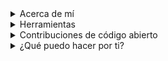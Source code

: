 <details>
<summary>Acerca de mí</summary>

- **Formación Académica:**  
  Soy estudiante de Ingeniería en Informática, cursando el quinto semestre en la institución INACAP, ubicada en Santiago, Chile.  

- **Intereses Profesionales:**  
  - Desarrollo de páginas web.  
  - Mantenimiento de sitios web.  
  - Creación de aplicaciones móviles.  

- **Pasatiempos y Hobbies:**    
  - Cultivar vegetales y frutas en mi huerta.  
  - Cocinar y explorar nuevas recetas.  
  - Practicar deporte para mantenerme activa.  

</details>


<details>
<summary>Herramientas</summary>
<div>
  <p style="display: inline-block;" align="center">
    <kbd>
      <kbd>Programming Languages</kbd>
      <br>
      <br>
      <img width="30px" src="https://www.sommelierdecafe.com/wp-content/uploads/2009/06/java-logo1-1.png" alt="java" title="Java" /> 
      <img width="30px" src="https://cdn.jsdelivr.net/gh/devicons/devicon/icons/javascript/javascript-original.svg" alt="js" title="Javascript"/> 
      <img width="30px" src="https://cdn.jsdelivr.net/gh/devicons/devicon/icons/python/python-original.svg" alt="py" title="Python"/> 
    </kbd>
    <kbd>
      <kbd>Back-end</kbd>
      <br>
      <br>
      <img width="30px" src="https://cdn.jsdelivr.net/gh/devicons/devicon/icons/nodejs/nodejs-original.svg" alt="nodejs" title="Node.js"/>
      <img width="30px" src="https://www.vhv.rs/dpng/d/208-2081416_django-development-png-transparent-django-logo-png-download.png" alt="django" title="Django"/>
    </kbd>
     <kbd>
      <kbd>Mobile</kbd>
      <br>
      <br>
      <img width="30px" src="https://upload.wikimedia.org/wikipedia/commons/thumb/c/c1/Android_Studio_icon_%282023%29.svg/375px-Android_Studio_icon_%282023%29.svg.png" alt="AndroidStudio" title="AndroidStudio"/>
    </kbd>
    <kbd>
      <kbd>Front-end</kbd>
      <br>
      <br>
      <img width="30px" src="https://cdn.jsdelivr.net/gh/devicons/devicon/icons/html5/html5-original.svg" alt="html" title="HTML"/> 
      <img width="30px" src="https://cdn.jsdelivr.net/gh/devicons/devicon/icons/css3/css3-plain-wordmark.svg" alt="css" title="CSS"/>  
      <img width="30px" src="https://cdn.jsdelivr.net/gh/devicons/devicon/icons/react/react-original.svg" alt="react" title="Reactjs"/>
    </kbd>
    <kbd>
      <kbd>Database</kbd>
      <br>
      <br>
      <img width="30px" src="https://www.ciset.es/images/Glosario/mysql.png" alt="mysql" title="MySQL"/>
      <img width="30px" src="https://cdn.jsdelivr.net/gh/devicons/devicon/icons/mongodb/mongodb-plain.svg" alt="mongodb" title="Mongo DB"/>
      <img width="30px" src="https://media.licdn.com/dms/image/v2/D4E12AQF64SYsV08fkA/article-cover_image-shrink_600_2000/article-cover_image-shrink_600_2000/0/1662093619580?e=2147483647&v=beta&t=uoidKIOEIH0ZlboxixU1Lfkg5rPnYoCizMrA7P-YVQ4" alt="oracle" title="Oracle"/>
      <img width="30px" src="https://firebase.google.com/static/images/brand-guidelines/logo-vertical.png" alt="firebase" title="Firebase"/>
    </kbd>
    <br>
    <br>
    <kbd>
      <kbd>Operating System & Deployment</kbd>
      <br>
      <br>
      <img width="30" src="https://user-images.githubusercontent.com/25181517/117269608-b7dcfb80-ae58-11eb-8e66-6cc8753553f0.png" alt="Android" title="Android"/>
	    <img width="30" src="https://user-images.githubusercontent.com/25181517/186884150-05e9ff6d-340e-4802-9533-2c3f02363ee3.png" alt="Windows" title="Windows"/>
    </kbd>
    <kbd>
      <kbd>Tools</kbd>
      <br>
      <br>
      <img width="30px" src="https://cdn.jsdelivr.net/gh/devicons/devicon/icons/vscode/vscode-original.svg"  alt="VSCode" title="VS Code"/>
      <img width="30px" src="https://encrypted-tbn0.gstatic.com/images?q=tbn:ANd9GcSbqj9Ii13d6hx5a9kyLnC5A8A96LDSaSZv_w&s"  alt="gihud" title="GitHud"/>
      
  </kbd>
     <kbd>
      <kbd>Game Development</kbd>
      <br>
      <br>
      <img width="30px" src="https://cdn.jsdelivr.net/gh/devicons/devicon/icons/unity/unity-original.svg" alt="unity" title="Unity Hud"/>
    </kbd>
  </p>
</div>
</details>


<details>
  <summary>Contribuciones de código abierto</summary>
  <br>
  <ul>
    <li><strong> titulo :</strong> Texto.</li>
  </ul>
</details>


<details>
<summary>¿Qué puedo hacer por ti?</summary>
<table style="border: none">
  <tr>
  <td width="50%" valign="top">



## ¡Trabajemos juntos en tu proyecto!

Quiero invitarte a que trabajemos juntos para poner en marcha tu proyecto. Si tienes alguna consulta sobre desarrollo web o si estás buscando un desarrollador Full Stack, no dudes en <a href="mailto:francisca.figueroaer@gmail.com">contactarme por correo electrónico.</a>

  </td>
  <td width="50%" valign="top">


  </td>
  </tr>
</table>
</details>

</details>
